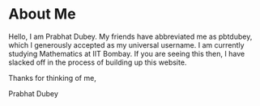 # About Me
Hello, I am Prabhat Dubey. My friends have abbreviated me as pbtdubey, which I generously accepted as my universal username. I am currently studying Mathematics at IIT Bombay.
If you are seeing this then, I have slacked off in the process of building up this website. 

Thanks for thinking of me,

Prabhat Dubey

